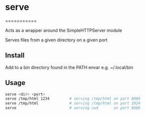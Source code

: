 # serve
===========

Acts as a wrapper around the SimpleHTTPServer module

Serves files from a given directory on a given port

## Install
Add to a bin directory found in the PATH envar e.g. ~/.local/bin

## Usage
```bash
serve <dir> <port>
serve /tmp/html 1234         # serving /tmp/html on port 8088
serve /tmp/html              # serving /tmp/html on port 1024
serve                        # serving cwd       on port 8088
```

